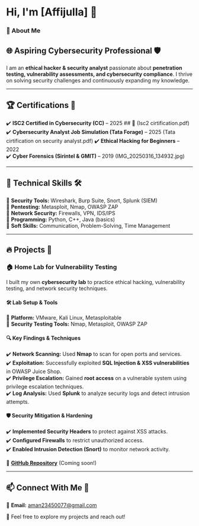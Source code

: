 # Hi, I'm [Affijulla] 👋

### 🔹 About Me
## 🌐 **Aspiring Cybersecurity Professional** 🛡️  
I am an **ethical hacker & security analyst** passionate about **penetration testing, vulnerability assessments, and cybersecurity compliance**. I thrive on solving security challenges and continuously expanding my knowledge.

---

## 🏆 **Certifications** 📜  
✔️ **ISC2 Certified in Cybersecurity (CC)** – 2025  ## 🏅 (Isc2 cirtification.pdf)
✔️ **Cybersecurity Analyst Job Simulation (Tata Forage)** – 2025  (Tata cirtification on security analyst.pdf)
✔️ **Ethical Hacking for Beginners** – 2022  
✔️ **Cyber Forensics (Sirintel & GMIT)** – 2019 (IMG_20250316_134932.jpg) 

---

## 🔧 **Technical Skills** 🛠️  
🎯 **Security Tools:** Wireshark, Burp Suite, Snort, Splunk (SIEM)  
🎯 **Pentesting:** Metasploit, Nmap, OWASP ZAP  
🎯 **Network Security:** Firewalls, VPN, IDS/IPS  
🎯 **Programming:** Python, C++, Java (basics)  
🎯 **Soft Skills:** Communication, Problem-Solving, Time Management  

---

## 🔥 **Projects** 🚀  
### 🏠 **Home Lab for Vulnerability Testing**  
I built my own **cybersecurity lab** to practice ethical hacking, vulnerability testing, and network security techniques. 

#### 🛠️ **Lab Setup & Tools**  
🔹 **Platform:** VMware, Kali Linux, Metasploitable  
🔹 **Security Testing Tools:** Nmap, Metasploit, OWASP ZAP  

#### 🔍 **Key Findings & Techniques**  
✔️ **Network Scanning:** Used **Nmap** to scan for open ports and services.  
✔️ **Exploitation:** Successfully exploited **SQL Injection & XSS vulnerabilities** in OWASP Juice Shop.  
✔️ **Privilege Escalation:** Gained **root access** on a vulnerable system using privilege escalation techniques.  
✔️ **Log Analysis:** Used **Splunk** to analyze security logs and detect intrusion attempts.  

#### 🛡️ **Security Mitigation & Hardening**  
✔️ **Implemented Security Headers** to protect against XSS attacks.  
✔️ **Configured Firewalls** to restrict unauthorized access.  
✔️ **Enabled Intrusion Detection (Snort)** to monitor network activity.  

🎯 **[GitHub Repository](#)** (Coming soon!)  

---

## 📫 **Connect With Me** 🔗  

📧 **Email:**  aman23450077@gmail.com

🚀 Feel free to explore my projects and reach out!

